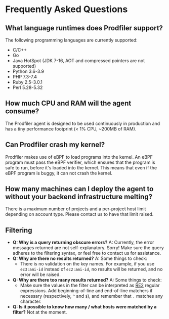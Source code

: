 # Frequently Asked Questions

## What language runtimes does Prodfiler support?

The following programming languages are currently supported:

* C/C++
* Go
* Java HotSpot (JDK 7-16, AOT and compressed pointers are not supported)
* Python 3.6-3.9
* PHP 7.3-7.4
* Ruby 2.5-3.0.1
* Perl 5.28-5.32

## How much CPU and RAM will the agent consume?

The Prodfiler agent is designed to be used continuously in production and has
a tiny performance footprint (< 1% CPU, ~200MB of RAM).

## Can Prodfiler crash my kernel?

Prodfiler makes use of eBPF to load programs into the kernel. An eBPF program must
pass the eBPF verifier, which ensures that the program is safe to run, before it's
loaded into the kernel. This means that even if the eBPF program is buggy, it can
not crash the kernel.

## How many machines can I deploy the agent to without your backend infrastructure melting?

There is a maximum number of projects and a per-project host limit depending on account type.
Please contact us to have that limit raised.

## Filtering

* **Q: Why is a query returning obscure errors?**
  A: Currently, the error messages returned are not self-explanatory. Sorry! Make sure the query adheres to the filtering syntax, or feel free to contact us for assistance.
* **Q: Why are there no results returned?**
  A: Some things to check:
  * There is no validation on the key names. For example, if you use `ec3:ami-id` instead of `ec2:ami-id`, no results will be returned, and no error will be raised.
* **Q: Why are there too many results returned?**
  A: Some things to check:
    * Make sure the values in the filter can be interpreted as [RE2](https://github.com/google/re2/wiki/Syntax) regular expressions.
    Add beginning-of-line and end-of-line matchers if necessary (respectively, `^` and `$`), and remember that `.` matches any character.
* **Q: Is it possible to know how many / what hosts were matched by a filter?**
  Not at the moment.

